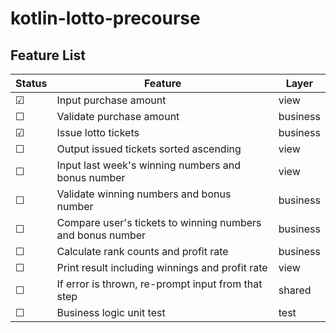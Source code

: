 # kotlin-lotto-precourse

## Feature List
| Status  | Feature                                                    | Layer    |
|---------|------------------------------------------------------------|----------|
| &#9745; | Input purchase amount                                      | view     |
| &#9744; | Validate purchase amount                                   | business |
| &#9745; | Issue lotto tickets                                        | business |
| &#9744; | Output issued tickets sorted ascending                     | view     |
| &#9744; | Input last week's winning numbers and bonus number         | view     |
| &#9744; | Validate winning numbers and bonus number                  | business |
| &#9744; | Compare user's tickets to winning numbers and bonus number | business |
| &#9744; | Calculate rank counts and profit rate                      | business |
| &#9744; | Print result including winnings and profit rate            | view     |
| &#9744; | If error is thrown, re-prompt input from that step         | shared   |
| &#9744; | Business logic unit test                                   | test     |

